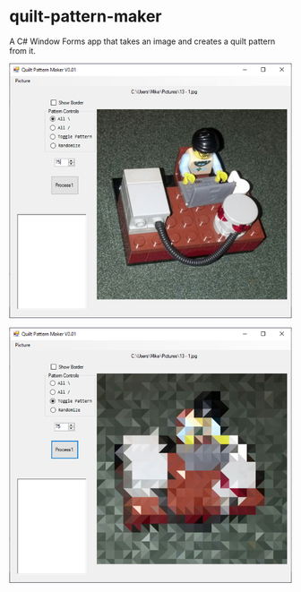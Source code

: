 # quilt-pattern-maker
A C# Window Forms app that takes an image and creates a quilt pattern from it.

![Select a file](https://github.com/murfrosoft/quilt-pattern-maker/blob/master/capture1.png)

![Pick pattern](https://github.com/murfrosoft/quilt-pattern-maker/blob/master/capture2.png)
